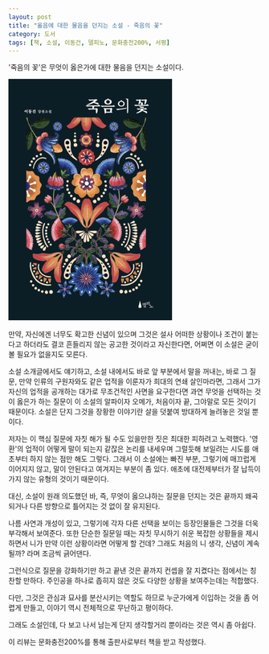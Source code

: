 ```yaml
---
layout: post
title: "옳음에 대한 물음을 던지는 소설 - 죽음의 꽃"
category: 도서
tags: [책, 소설, 이동건, 델피노, 문화충전200%, 서평]
---
```


'죽음의 꽃'은
무엇이 옳은가에 대한 물음을 던지는 소설이다.

![표지](/images/book/flower-of-death-book-h480.jpg)

만약, 자신에겐 너무도 확고한 신념이 있으며
그것은 설사 어떠한 상황이나 조건이 붙는다고 하더라도
결코 흔들리지 않는 공고한 것이라고 자신한다면,
어쩌면 이 소설은 굳이 볼 필요가 없을지도 모른다.

소설 소개글에서도 얘기하고,
소설 내에서도 바로 앞 부분에서 말을 꺼내는,
바로 그 질문,
만약 인류의 구원자와도 같은 업적을 이룬자가
희대의 연쇄 살인마라면,
그래서 그가 자신의 업적을 공개하는 대가로 무조건적인 사면을 요구한다면
과연 무엇을 선택하는 것이 옳은가 하는 질문이
이 소설의 알파이자 오메가, 처음이자 끝, 그야말로 모든 것이기 때문이다.
소설은 단지 그것을 장황한 이야기란 살을 덧붙여 방대하게 늘려놓은 것일 뿐이다.

저자는 이 핵심 질문에 자칫 해가 될 수도 있을만한 짓은 최대한 피하려고 노력했다.
'영환'의 업적이 어떻게 말이 되는지 같잖은 논리를 내세우며 그럴듯해 보일려는 시도를 애초부터 하지 않는 점만 해도 그렇다.
그래서 이 소설에는 빠진 부분, 그렇기에 매끄럽게 이어지지 않고, 말이 안된다고 여겨지는 부분이 좀 있다.
애초에 대전제부터가 잘 납득이 가지 않는 유형의 것이기 때문이다.

대신, 소설이 원래 의도했던 바,
즉, 무엇이 옳으냐하는 질문을 던지는 것은
끝까지 왜곡되거나 다른 방향으로 틀어지는 것 없이 잘 유지된다.

나름 사연과 개성이 있고,
그렇기에 각자 다른 선택을 보이는 등장인물들은 그것을 더욱 부각해서 보여준다.
또한 단순한 질문일 때는 자칫 무시하기 쉬운 복잡한 상황들을 제시하면서
니가 만약 이런 상황이라면 어떻게 할 건데? 그래도 처음의 니 생각, 신념이 계속 될까?
라며 조금씩 긁어댄다.

그런식으로 질문을 강화하기만 하고 끝낸 것은
끝까지 컨셉을 잘 지켰다는 점에서는 칭찬할 만하다.
주인공을 하나로 좁히지 않은 것도 다양한 상황을 보여주는데는 적합했다.

다만, 그것은 관심과 묘사를 분산시키는 역할도 하므로
누군가에게 이입하는 것을 좀 어렵게 만들고,
이야기 역시 전체적으로 무난하고 평이하다.

그래도 소설인데, 다 보고 나서 남는게 단지 생각할거리 뿐이라는 것은 역시 좀 아쉽다.



<div class="im im-info">
이 리뷰는 문화충전200%를 통해 출판사로부터 책을 받고 작성했다.
</div>
